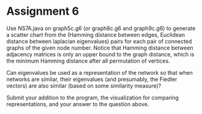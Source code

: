 # Assignment 6

Use NS7A.java on graph5c.g6 (or graph8c.g6 and graph9c.g6) to generate a scatter
chart from the (Hamming distance between edges, Euclidean distance between laplacian
eigenvalues) pairs for each pair of connected graphs of the given node number.  Notice
that Hamming distance between adjacency matrices is only an upper bound to the graph distance,
which is the minimum Hamming distance after all permutation of vertices.

Can eigenvalues be used as a representation of the network so that when networks are similar,
their eigenvalues (and presumably, the Fiedler vectors) are also similar (based on some
similarity measure)?

Submit your addition to the program, the visualization for comparing representations, and your
answer to the question above.
